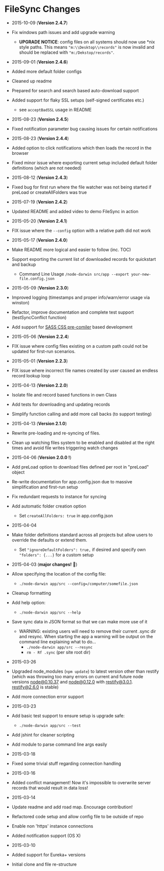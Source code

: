 # FileSync Changes

* 2015-10-09 (**Version 2.4.7**)
 * Fix windows path issues and add upgrade warning
    * **UPGRADE NOTICE**: config files on all systems should now use *nix style paths. This means `"m:\\Desktop\\records"` is now invalid and should be replaced with `"m:/Dekstop/records"`.

* 2015-09-01 (**Version 2.4.6**)
 * Added more default folder configs
 * Cleaned up readme
 * Prepared for search and search based auto-download support
 * Added support for flaky SSL setups (self-signed certificates etc.)
   * see `acceptBadSSL` usage in README

* 2015-08-23 (**Version 2.4.5**)
 * Fixed notification parameter bug causing issues for certain notifications

* 2015-08-23 (**Version 2.4.4**)
 * Added option to click notifications which then loads the record in the browser
 * Fixed minor issue where exporting current setup included default folder definitions (which are not needed)

* 2015-08-12 (**Version 2.4.3**)
 * Fixed bug for first run where the file watcher was not being started if preLoad or createAllFolders was true

* 2015-07-19 (**Version 2.4.2**)
 * Updated README and added video to demo FileSync in action

* 2015-05-20 (**Version 2.4.1**)
 * FIX issue where the `--config` option with a relative path did not work

* 2015-05-17 (**Version 2.4.0**)
 * Make README more logical and easier to follow (inc. TOC)
 * Support exporting the current list of downloaded records for quickstart and backup
   * Command Line Usage `/node-darwin src/app --export your-new-file.config.json`

* 2015-05-09 (**Version 2.3.0**)
 * Improved logging (timestamps and proper info/warn/error usage via winston)
 * Refactor, improve documentation and complete test support (testSyncConflict function)
 * Add support for [SASS CSS pre-comiler](http://sass-lang.com/) based development

* 2015-05-06 (**Version 2.2.4**)
 * FIX issue where config files existing on a custom path could not be updated for first-run scenarios.

* 2015-05-01 (**Version 2.2.3**)
 * FIX issue where incorrect file names created by user caused an endless record lookup loop

* 2015-04-13 (**Version 2.2.0**)
 * Isolate file and record based functions in own Class
 * Add tests for downloading and updating records
 * Simplify function calling and add more call backs (to support testing)


* 2015-04-13 (**Version 2.1.0**)
 * Rewrite pre-loading and re-syncing of files.
 * Clean up watching files system to be enabled and disabled at the right times and avoid file writes triggering watch changes

* 2015-04-06 (**Version 2.0.0 !**)
 * Add preLoad option to download files defined per root in "preLoad" object
 * Re-write documentation for app.config.json due to massive simplification and first-run setup
 * Fix redundant requests to instance for syncing
 * Add automatic folder creation option
   * Set ```createAllFolders: true``` in app.config.json

* 2015-04-04
 * Make folder definitions standard across all projects but allow users to override the defaults or extend them.
   * Set ```"ignoreDefaultFolders": true,``` if desired and specify own ```"folders": {...}``` for a custom setup

* 2015-04-03 (**major changes!** :mushroom:)
 * Allow specifying the location of the config file:
   * ```./node-darwin app/src --config=/computer/somefile.json```
 * Cleanup formatting
 * Add help option:
   * ```./node-darwin app/src --help```
 * Save sync data in JSON format so that we can make more use of it
   * WARNING: existing users will need to remove their current .sync dir and resync. When starting the app a warning will be output on the command line explaining what to do...
     * ```./node-darwin app/src --resync```
     * ```rm - Rf .sync``` (per site root dir)

* 2015-03-26
 * Upgraded node_modules (```npm update```) to latest version other than restify (which was throwing too many errors on current and future node versions node@0.10.37 and node@0.12.0 with restify@3.0.1. restify@2.6.0 is stable)
 * Add more connection error support

* 2015-03-23
 * Add basic test support to ensure setup is upgrade safe:
   * ```./node-darwin app/src --test```
 * Add jshint for cleaner scripting
 * Add module to parse command line args easily

* 2015-03-18
 * Fixed some trivial stuff regarding connection handling

* 2015-03-16
 * Added conflict management! Now it's impossible to overwrite server records that would result in data loss!

* 2015-03-14
 * Update readme and add road map. Encourage contribution!
 * Refactored code setup and allow config file to be outside of repo
 * Enable non 'https' instance connections
 * Added notification support (OS X)

* 2015-03-10
 * Added support for Eureka+ versions
 * Initial clone and file re-structure
